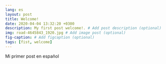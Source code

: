 ```yaml
---
lang: es
layout: post
title: Welcome!
date: 2020-04-04 13:32:20 +0300
description: My first post welcome!. # Add post description (optional)
img: road-4645843_1920.jpg # Add image post (optional)
fig-caption: # Add figcaption (optional)
tags: [fist, welcome]
---
```

Mi primer post en español

